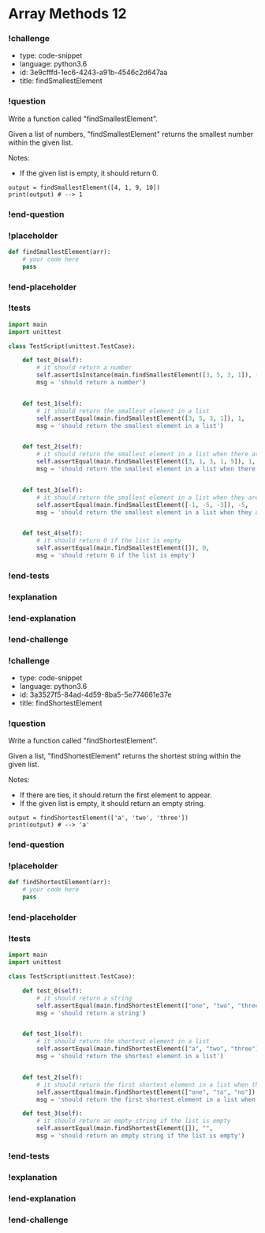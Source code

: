 # Array Methods 12

### !challenge

* type: code-snippet
* language: python3.6
* id: 3e9cfffd-1ec6-4243-a91b-4546c2d647aa
* title: findSmallestElement

### !question

Write a function called "findSmallestElement".

Given a list of numbers, "findSmallestElement" returns the smallest number within the given list.

Notes:
* If the given list is empty, it should return 0.

```
output = findSmallestElement([4, 1, 9, 10])
print(output) # --> 1
```

### !end-question

### !placeholder

```python
def findSmallestElement(arr):
    # your code here
    pass


```

### !end-placeholder

### !tests

```python
import main
import unittest

class TestScript(unittest.TestCase):

    def test_0(self):
        # it should return a number
        self.assertIsInstance(main.findSmallestElement([3, 5, 3, 1]), (float, int),
        msg = 'should return a number')


    def test_1(self):
        # it should return the smallest element in a list
        self.assertEqual(main.findSmallestElement([3, 5, 3, 1]), 1,
        msg = 'should return the smallest element in a list')


    def test_2(self):
        # it should return the smallest element in a list when there are ties
        self.assertEqual(main.findSmallestElement([3, 1, 3, 1, 5]), 1,
        msg = 'should return the smallest element in a list when there are ties')


    def test_3(self):
        # it should return the smallest element in a list when they are all negative
        self.assertEqual(main.findSmallestElement([-1, -5, -3]), -5,
        msg = 'should return the smallest element in a list when they are all negative')


    def test_4(self):
        # it should return 0 if the list is empty
        self.assertEqual(main.findSmallestElement([]), 0,
        msg = 'should return 0 if the list is empty')

```

### !end-tests

### !explanation

### !end-explanation

### !end-challenge

### !challenge

* type: code-snippet
* language: python3.6
* id: 3a3527f5-84ad-4d59-8ba5-5e774661e37e
* title: findShortestElement

### !question

Write a function called "findShortestElement".

Given a list, "findShortestElement" returns the shortest string within the given list.

Notes:
* If there are ties, it should return the first element to appear.
* If the given list is empty, it should return an empty string.

```
output = findShortestElement(['a', 'two', 'three'])
print(output) # --> 'a'
```

### !end-question

### !placeholder

```python
def findShortestElement(arr):
    # your code here
    pass


```

### !end-placeholder

### !tests

```python
import main
import unittest

class TestScript(unittest.TestCase):

    def test_0(self):
        # it should return a string
        self.assertEqual(main.findShortestElement(["one", "two", "three"]), str,
        msg = 'should return a string')


    def test_1(self):
        # it should return the shortest element in a list
        self.assertEqual(main.findShortestElement(["a", "two", "three"]), "a",
        msg = 'should return the shortest element in a list')


    def test_2(self):
        # it should return the first shortest element in a list when there are ties
        self.assertEqual(main.findShortestElement(["one", "to", "no"]), "to",
        msg = 'should return the first shortest element in a list when there are ties')

    def test_3(self):
        # it should return an empty string if the list is empty
        self.assertEqual(main.findShortestElement([]), "",
        msg = 'should return an empty string if the list is empty')

```

### !end-tests

### !explanation

### !end-explanation

### !end-challenge
